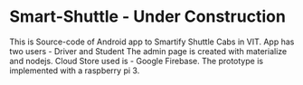 # Smart-Shuttle - Under Construction
This is Source-code of Android app to Smartify Shuttle Cabs in VIT. 
App has two users - Driver and Student
The admin page is created with materialize and nodejs.
Cloud Store used is - Google Firebase.
The prototype is implemented with a raspberry pi 3.
